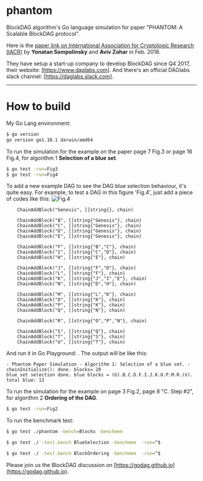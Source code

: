 # phantom
BlockDAG algorithm's Go language simulation for paper "PHANTOM: A Scalable BlockDAG protocol".

Here is the [paper link on International Association for Cryptologic Research (IACR)](https://eprint.iacr.org/2018/104.pdf) by **Yonatan Sompolinsky** and **Aviv Zohar** in Feb. 2018.

They have setup a start-up company to develop BlockDAG since Q4 2017, their website: [https://www.daglabs.com]. And there's an official DAGlabs slack channel: [https://daglabs.slack.com].

---

# How to build

My Go Lang environment:
```bash
$ go version
go version go1.10.1 darwin/amd64
```
To run the simulation for the example on the paper page 7 Fig.3 or page 16 Fig.4, for algorithm 1 **Selection of a blue set**.

```bash
$ go test -run=Fig3
$ go test -run=Fig4
```

To add a new example DAG to see the DAG blue selection behaviour, it's quite easy. For example, to test a DAG in this figure 'Fig.4', just add a piece of codes like this:
![Fig.4](https://github.com/garyyu/go-phantom/blob/master/pics/Fig.4.jpg)

```golang
	ChainAddBlock("Genesis", []string{}, chain)

	ChainAddBlock("B", []string{"Genesis"}, chain)
	ChainAddBlock("C", []string{"Genesis"}, chain)
	ChainAddBlock("D", []string{"Genesis"}, chain)
	ChainAddBlock("E", []string{"Genesis"}, chain)

	ChainAddBlock("F", []string{"B","C"}, chain)
	ChainAddBlock("I", []string{"C","D"}, chain)
	ChainAddBlock("H", []string{"E"}, chain)

	ChainAddBlock("J", []string{"F","D"}, chain)
	ChainAddBlock("L", []string{"F"}, chain)
	ChainAddBlock("K", []string{"J","I","E"}, chain)
	ChainAddBlock("N", []string{"D","H"}, chain)

	ChainAddBlock("M", []string{"L","K"}, chain)
	ChainAddBlock("O", []string{"K"}, chain)
	ChainAddBlock("P", []string{"K"}, chain)
	ChainAddBlock("Q", []string{"N"}, chain)

	ChainAddBlock("R", []string{"O","P","N"}, chain)

	ChainAddBlock("S", []string{"Q"}, chain)
	ChainAddBlock("T", []string{"S"}, chain)
	ChainAddBlock("U", []string{"T"}, chain)
```
And run it in Go Playground:  .
The output will be like this:
```console
- Phantom Paper Simulation - Algorithm 1: Selection of a blue set. -
chainInitialize(): done. blocks= 20
blue set selection done. blue blocks = (G).B.C.D.F.I.J.K.O.P.M.R.(V). 	total blue: 13
```

To run the simulation for the example on page 3 Fig.2, page 8 "C. Step #2", for algorithm 2 **Ordering of the DAG**.

```bash
$ go test -run=Fig2
```

To run the benchmark test:

```bash
$ go test ./phantom -bench=Blocks -benchmem

$ go test ./ -test.bench BlueSelection -benchmem  -run=^$

$ go test ./ -test.bench BlockOrdering -benchmem  -run=^$
```

Please join us the BlockDAG discussion on [https://godag.github.io](https://godag.github.io).



